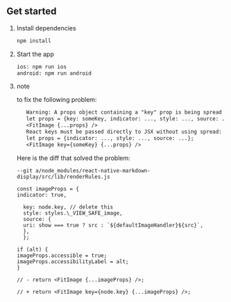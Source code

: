 ## Get started

1. Install dependencies

   ```bash
   npm install
   ```

2. Start the app

   ```bash
   ios: npm run ios
   android: npm run android
   ```

3. note

   to fix the following problem:

   ```diff
      Warning: A props object containing a "key" prop is being spread into JSX:
      let props = {key: someKey, indicator: ..., style: ..., source: ...};
      <FitImage {...props} />
      React keys must be passed directly to JSX without using spread:
      let props = {indicator: ..., style: ..., source: ...};
      <FitImage key={someKey} {...props} />
   ```

   Here is the diff that solved the problem:

   ```dif
   --git a/node_modules/react-native-markdown-display/src/lib/renderRules.js

   const imageProps = {
   indicator: true,

     key: node.key, // delete this
     style: styles.\_VIEW_SAFE_image,
     source: {
     uri: show === true ? src : `${defaultImageHandler}${src}`,
     },
     };

   if (alt) {
   imageProps.accessible = true;
   imageProps.accessibilityLabel = alt;
   }

   // - return <FitImage {...imageProps} />;

   // + return <FitImage key={node.key} {...imageProps} />;
   ```
